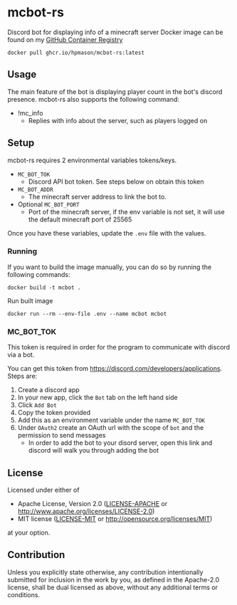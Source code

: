 # mcbot-rs
Discord bot for displaying info of a minecraft server
Docker image can be found on my [GitHub Container Registry](https://github.com/Hpmason/mcbot-rs/pkgs/container/mcbot-rs)
```
docker pull ghcr.io/hpmason/mcbot-rs:latest
```
## Usage
The main feature of the bot is displaying player count in the bot's discord presence. 
mcbot-rs also supports the following command:
- !mc_info
  - Replies with info about the server, such as players logged on

## Setup
mcbot-rs requires 2 environmental variables tokens/keys.
- `MC_BOT_TOK`
  - Discord API bot token. See steps below on obtain this token
- `MC_BOT_ADDR`
  - The minecraft server address to link the bot to.
- Optional `MC_BOT_PORT`
  - Port of the minecraft server, if the env variable is not set, it will use the default minecraft port of 25565

Once you have these variables, update the `.env` file with the values.
### Running



If you want to build the image manually, you can do so by running the following commands:
```
docker build -t mcbot .
```
Run built image
```
docker run --rm --env-file .env --name mcbot mcbot
```

### MC_BOT_TOK
This token is required in order for the program to communicate with discord via a bot.

You can get this token from https://discord.com/developers/applications.
Steps are:
1. Create a discord app
2. In your new app, click the `Bot` tab on the left hand side
3. Click `Add Bot`
4. Copy the token provided
5. Add this as an environment variable under the name `MC_BOT_TOK`
6. Under `OAuth2` create an OAuth url with the scope of `bot` and the permission to send messages
    - In order to add the bot to your disord server, open this link and discord will walk you through adding the bot

## License

Licensed under either of

 * Apache License, Version 2.0
   ([LICENSE-APACHE](LICENSE-APACHE) or http://www.apache.org/licenses/LICENSE-2.0)
 * MIT license
   ([LICENSE-MIT](LICENSE-MIT) or http://opensource.org/licenses/MIT)

at your option.

## Contribution

Unless you explicitly state otherwise, any contribution intentionally submitted
for inclusion in the work by you, as defined in the Apache-2.0 license, shall be
dual licensed as above, without any additional terms or conditions.